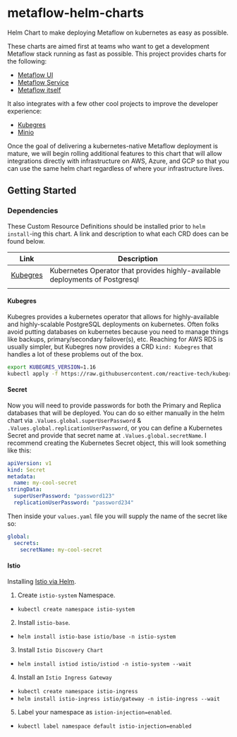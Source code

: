 # metaflow-helm-charts

Helm Chart to make deploying Metaflow on kubernetes as easy as possible.

These charts are aimed first at teams who want to get a development Metaflow stack running as fast as possible. This project provides charts for the following:

- [Metaflow UI](https://github.com/Netflix/metaflow-ui)
- [Metaflow Service](https://github.com/Netflix/metaflow-service)
- [Metaflow itself](https://github.com/Netflix/metaflow)

It also integrates with a few other cool projects to improve the developer experience:

- [Kubegres](https://github.com/reactive-tech/kubegres)
- [Minio](https://github.com/minio/minio)

Once the goal of delivering a kubernetes-native Metaflow deployment is mature, we will begin rolling additional features to this chart that will allow integrations directly with infrastructure on AWS, Azure, and GCP so that you can use the same helm chart regardless of where your infrastructure lives.

## Getting Started

### Dependencies

These Custom Resource Definitions should be installed prior to `helm install`-ing this chart. A link and description to what each CRD does can be found below.

| Link                                 | Description                                                                  |
| ------------------------------------ | ---------------------------------------------------------------------------- |
| [Kubegres](https://www.kubegres.io/) | Kubernetes Operator that provides highly-available deployments of Postgresql |
|                                      |                                                                              |

#### Kubegres

Kubegres provides a kubernetes operator that allows for highly-available and highly-scalable PostgreSQL deployments on kubernetes. Often folks avoid putting databases on kubernetes because you need to manage things like backups, primary/secondary failover(s), etc. Reaching for AWS RDS is usually simpler, but Kubegres now provides a CRD `kind: Kubegres` that handles a lot of these problems out of the box.

```bash
export KUBEGRES_VERSION=1.16
kubectl apply -f https://raw.githubusercontent.com/reactive-tech/kubegres/v$KUBEGRES_VERSION/kubegres.yaml

```

#### Secret

Now you will need to provide passwords for both the Primary and Replica databases that will be deployed. You can do so either manually in the helm chart via `.Values.global.superUserPassword` & `.Values.global.replicationUserPassword`, or you can define a Kubernetes Secret and provide that secret name at `.Values.global.secretName`. I recommend creating the Kubernetes Secret object, this will look something like this:

```yaml
apiVersion: v1
kind: Secret
metadata:
  name: my-cool-secret
stringData:
  superUserPassword: "password123"
  replicationUserPassword: "password234"
```

Then inside your `values.yaml` file you will supply the name of the secret like so:

```yaml
global:
  secrets:
    secretName: my-cool-secret
```

#### Istio

Installing [Istio via Helm](https://istio.io/latest/docs/setup/install/helm/).

1. Create `istio-system` Namespace.
  - `kubectl create namespace istio-system`
2. Install `istio-base`.
  - `helm install istio-base istio/base -n istio-system`
3. Install `Istio Discovery Chart`
  - `helm install istiod istio/istiod -n istio-system --wait`
4. Install an `Istio Ingress Gateway`
  - `kubectl create namespace istio-ingress`
  - `helm install istio-ingress istio/gateway -n istio-ingress --wait`
5. Label your namespace as `istion-injection=enabled`.
  - `kubectl label namespace default istio-injection=enabled`